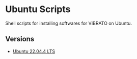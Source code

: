 # Ubuntu Scripts

Shell scripts for installing softwares for VIBRATO on Ubuntu.

## Versions
- [Ubuntu 22.04.4 LTS](https://releases.ubuntu.com/22.04/)
